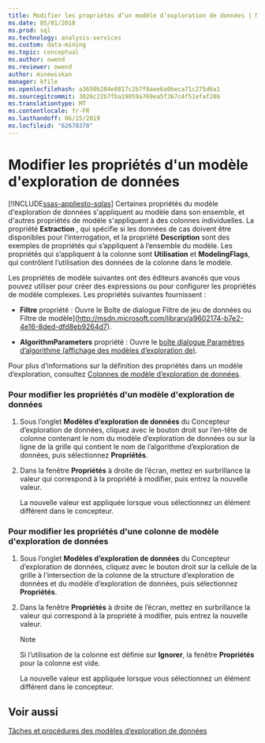 ```yaml
---
title: Modifier les propriétés d’un modèle d’exploration de données | Microsoft Docs
ms.date: 05/01/2018
ms.prod: sql
ms.technology: analysis-services
ms.custom: data-mining
ms.topic: conceptual
ms.author: owend
ms.reviewer: owend
author: minewiskan
manager: kfile
ms.openlocfilehash: a3650b284e8817c2b7f8aee6a0beca71c275d6a1
ms.sourcegitcommit: 3026c22b7fba19059a769ea5f367c4f51efaf286
ms.translationtype: MT
ms.contentlocale: fr-FR
ms.lasthandoff: 06/15/2019
ms.locfileid: "62670370"
---
```

# <a name="change-the-properties-of-a-mining-model"></a>Modifier les propriétés d'un modèle d'exploration de données
[!INCLUDE[ssas-appliesto-sqlas](../../includes/ssas-appliesto-sqlas.md)]
  Certaines propriétés du modèle d'exploration de données s'appliquent au modèle dans son ensemble, et d'autres propriétés de modèle s'appliquent à des colonnes individuelles. La propriété **Extraction** , qui spécifie si les données de cas doivent être disponibles pour l’interrogation, et la propriété **Description** sont des exemples de propriétés qui s’appliquent à l’ensemble du modèle. Les propriétés qui s’appliquent à la colonne sont **Utilisation** et **ModelingFlags**, qui contrôlent l’utilisation des données de la colonne dans le modèle.  
  
 Les propriétés de modèle suivantes ont des éditeurs avancés que vous pouvez utiliser pour créer des expressions ou pour configurer les propriétés de modèle complexes. Les propriétés suivantes fournissent :  
  
-   **Filtre** propriété : Ouvre le Boîte de dialogue Filtre de jeu de données ou Filtre de modèle](http://msdn.microsoft.com/library/a9602174-b7e2-4e16-8ded-dfd8eb9264d7).  
  
-   **AlgorithmParameters** propriété : Ouvre le [boîte dialogue Paramètres d’algorithme &#40;affichage des modèles d’exploration de&#41;](http://msdn.microsoft.com/library/57f9f6f8-8ca4-4a6e-8f18-85f0571b7060).  
  
 Pour plus d’informations sur la définition des propriétés dans un modèle d’exploration, consultez [Colonnes de modèle d’exploration de données](../../analysis-services/data-mining/mining-model-columns.md).  
  
### <a name="to-change-the-properties-of-a-mining-model"></a>Pour modifier les propriétés d'un modèle d'exploration de données  
  
1.  Sous l’onglet **Modèles d’exploration de données** du Concepteur d’exploration de données, cliquez avec le bouton droit sur l’en-tête de colonne contenant le nom du modèle d’exploration de données ou sur la ligne de la grille qui contient le nom de l’algorithme d’exploration de données, puis sélectionnez **Propriétés**.  
  
2.  Dans la fenêtre **Propriétés** à droite de l’écran, mettez en surbrillance la valeur qui correspond à la propriété à modifier, puis entrez la nouvelle valeur.  
  
     La nouvelle valeur est appliquée lorsque vous sélectionnez un élément différent dans le concepteur.  
  
### <a name="to-change-the-properties-of-a-mining-model-column"></a>Pour modifier les propriétés d'une colonne de modèle d'exploration de données  
  
1.  Sous l’onglet **Modèles d’exploration de données** du Concepteur d’exploration de données, cliquez avec le bouton droit sur la cellule de la grille à l’intersection de la colonne de la structure d’exploration de données et du modèle d’exploration de données, puis sélectionnez **Propriétés**.  
  
2.  Dans la fenêtre **Propriétés** à droite de l’écran, mettez en surbrillance la valeur qui correspond à la propriété à modifier, puis entrez la nouvelle valeur.  
  
    > [!NOTE]  
    >  Si l’utilisation de la colonne est définie sur **Ignorer**, la fenêtre **Propriétés** pour la colonne est vide.  
  
     La nouvelle valeur est appliquée lorsque vous sélectionnez un élément différent dans le concepteur.  
  
## <a name="see-also"></a>Voir aussi  
 [Tâches et procédures des modèles d’exploration de données](../../analysis-services/data-mining/mining-model-tasks-and-how-tos.md)  
  
  
